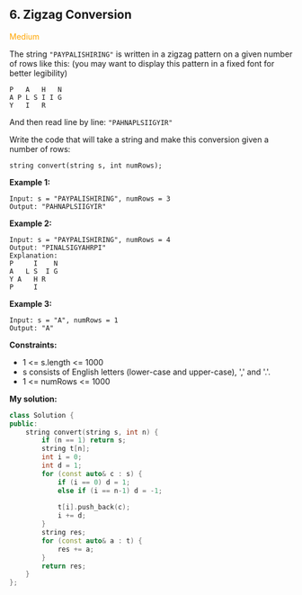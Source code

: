 ## 6. Zigzag Conversion
<span style="color:orange">Medium</span>

The string `"PAYPALISHIRING"` is written in a zigzag pattern on a given number of rows like this: (you may want to display this pattern in a fixed font for better legibility)
```
P   A   H   N
A P L S I I G
Y   I   R
```
And then read line by line: `"PAHNAPLSIIGYIR"`

Write the code that will take a string and make this conversion given a number of rows:
```
string convert(string s, int numRows);
 ```

**Example 1:**
```
Input: s = "PAYPALISHIRING", numRows = 3
Output: "PAHNAPLSIIGYIR"
```
**Example 2:**
```
Input: s = "PAYPALISHIRING", numRows = 4
Output: "PINALSIGYAHRPI"
Explanation:
P     I    N
A   L S  I G
Y A   H R
P     I
```
**Example 3:**
```
Input: s = "A", numRows = 1
Output: "A"
```

**Constraints:**

+ 1 <= s.length <= 1000
+ s consists of English letters (lower-case and upper-case), ',' and '.'.
+ 1 <= numRows <= 1000

**My solution:**
```cpp
class Solution {
public:
    string convert(string s, int n) {
        if (n == 1) return s;
        string t[n];
        int i = 0;
        int d = 1;
        for (const auto& c : s) {
            if (i == 0) d = 1;
            else if (i == n-1) d = -1;
            
            t[i].push_back(c);
            i += d;
        }
        string res;
        for (const auto& a : t) {
            res += a;
        }
        return res;
    }
};
```